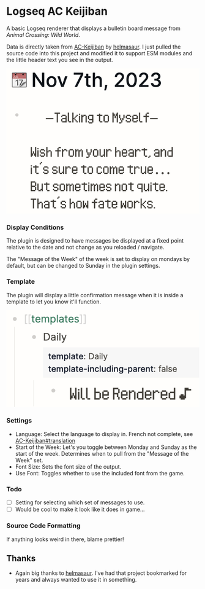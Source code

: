 # Logseq AC Keijiban
A basic Logseq renderer that displays a bulletin board message from _Animal Crossing: Wild World_.

Data is directly taken from [AC-Keijiban](https://github.com/helmasaur/ac-keijiban) by [helmasaur](https://github.com/helmasaur).  I just pulled the source code into this project and modified it to support ESM modules and the little header text you see in the output.

![Preview picture of ac-keijiban functioning.](./img/preview.png)

### Display Conditions
The plugin is designed to have messages be displayed at a fixed point relative to the date and not change as you reloaded / navigate.

The "Message of the Week" of the week is set to display on mondays by default, but can be changed to Sunday in the plugin settings.

### Template
The plugin will display a little confirmation message when it is inside a template to let you know it'll function.

![Preview picture of ac-keijiban in a template setting.  Letting the user know it's going to function.](./img/template.png)

### Settings

- Language: Select the language to display in.  French not complete, see [AC-Keijiban#translation](https://github.com/helmasaur/ac-keijiban#translation)
- Start of the Week: Let's you toggle between Monday and Sunday as the start of the week.  Determines when to pull from the "Message of the Week" set.
- Font Size: Sets the font size of the output.
- Use Font: Toggles whether to use the included font from the game.

### Todo
- [ ] Setting for selecting which set of messages to use.
- [ ] Would be cool to make it look like it does in game...

### Source Code Formatting
If anything looks weird in there, blame prettier!

## Thanks
- Again big thanks to [helmasaur](https://github.com/helmasaur).  I've had that project bookmarked for years and always wanted to use it in something.

